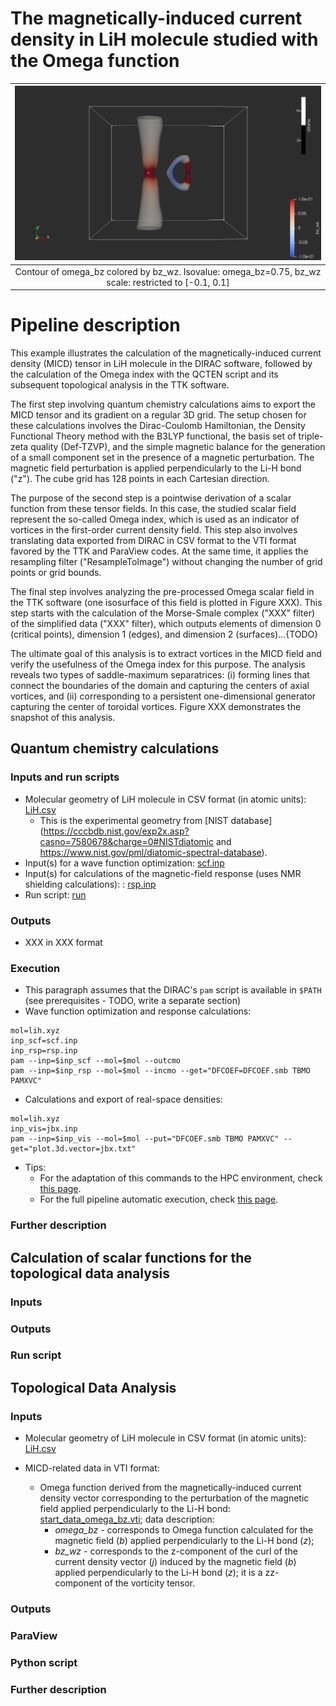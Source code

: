 # The magnetically-induced current density in LiH molecule studied with the Omega function

| ![Omega_bz.png](screenshots/LiH_MICD/Omega_bz.png) |
|:--:|
| Contour of omega_bz colored by bz_wz. Isovalue: omega_bz=0.75, bz_wz scale: restricted to [-0.1, 0.1]|


# Pipeline description

This example illustrates the calculation of the magnetically-induced current density (MICD) tensor in LiH molecule in the DIRAC software, followed by the calculation of the Omega index with the QCTEN script and its subsequent topological analysis in the TTK software.

The first step involving quantum chemistry calculations aims to export the MICD tensor and its gradient on a regular 3D grid. The setup chosen for these calculations involves the Dirac-Coulomb Hamiltonian, the Density Functional Theory method with the B3LYP functional, the basis set of triple-zeta quality (Def-TZVP), and the simple magnetic balance for the generation of a small component set in the presence of a magnetic perturbation. The magnetic field perturbation is applied perpendicularly to the Li-H bond ("z"). The cube grid has 128 points in each Cartesian direction.

The purpose of the second step is a pointwise derivation of a scalar function from these tensor fields. In this case, the studied scalar field represent the so-called Omega index, which is used as an indicator of vortices in the first-order current density field. This step also involves translating data exported from DIRAC in CSV format to the VTI format favored by the TTK and ParaView codes. At the same time, it applies the resampling filter ("ResampleToImage") without changing the number of grid points or grid bounds.

The final step involves analyzing the pre-processed Omega scalar field in the TTK software (one isosurface of this field is plotted in Figure XXX). This step starts with the calculation of the Morse-Smale complex ("XXX" filter) of the simplified data ("XXX" filter), which outputs elements of dimension 0 (critical points), dimension 1 (edges), and dimension 2 (surfaces)...{TODO}


The ultimate goal of this analysis is to extract vortices in the MICD field and verify the usefulness of the Omega index for this purpose. The analysis reveals two types of saddle-maximum separatrices: (i) forming lines that connect the boundaries of the domain and capturing the centers of axial vortices, and (ii) corresponding to a persistent one-dimensional generator capturing the center of toroidal vortices. Figure XXX demonstrates the snapshot of this analysis.

## Quantum chemistry calculations

### Inputs and run scripts

<!--- * Molecular geometry of LiH molecule in CSV format (in atomic units): [LiH.csv](../data/LiH_MICD/LiH.csv) --->
* Molecular geometry of LiH molecule in CSV format (in atomic units): [LiH.csv](https://github.com/tda-qchem/tda-qchem-explorations/blob/main/data/LiH_MICD/LiH.csv)
    * This is the experimental geometry from [NIST database](https://cccbdb.nist.gov/exp2x.asp?casno=7580678&charge=0#NISTdiatomic and https://www.nist.gov/pml/diatomic-spectral-database).
* Input(s) for a wave function optimization: [scf.inp](LINK.csv)
* Input(s) for calculations of the magnetic-field response (uses NMR shielding calculations): : [rsp.inp](LINK.csv)
* Run script: [run](run.sh)

### Outputs

* XXX in XXX format

### Execution

* This paragraph assumes that the DIRAC's `pam` script is available in `$PATH` (see prerequisites - TODO, write a separate section)
* Wave function optimization and response calculations:

```
mol=lih.xyz
inp_scf=scf.inp
inp_rsp=rsp.inp
pam --inp=$inp_scf --mol=$mol --outcmo
pam --inp=$inp_rsp --mol=$mol --incmo --get="DFCOEF=DFCOEF.smb TBMO PAMXVC"
```

* Calculations and export of real-space densities:

```
mol=lih.xyz
inp_vis=jbx.inp
pam --inp=$inp_vis --mol=$mol --put="DFCOEF.smb TBMO PAMXVC" --get="plot.3d.vector=jbx.txt"
```

* Tips:
    * For the adaptation of this commands to the HPC environment, check [this page](todo).
    * For the full pipeline automatic execution, check [this page](todo).


### Further description


## Calculation of scalar functions for the topological data analysis

### Inputs
### Outputs
### Run script

## Topological Data Analysis


### Inputs

* Molecular geometry of LiH molecule in CSV format (in atomic units): [LiH.csv](https://github.com/tda-qchem/tda-qchem-explorations/blob/main/data/LiH_MICD/LiH.csv)

* MICD-related data in VTI format:

    * Omega function derived from the magnetically-induced current density vector corresponding to the perturbation of the magnetic field applied perpendicularly to the Li-H bond: [start_data_omega_bz.vti](https://github.com/tda-qchem/tda-qchem-explorations/blob/main/data/LiH_MICD/vti/start_data_omega_bz.vti); data description:
        * *omega_bz* - corresponds to Omega function calculated for the magnetic field (*b*) applied perpendicularly to the Li-H bond (*z*);
        * *bz_wz* - corresponds to the z-component of the curl of the current density vector (*j*) induced by the magnetic field (*b*) applied perpendicularly to the Li-H bond (*z*); it is a zz-component of the vorticity tensor.

### Outputs


### ParaView

### Python script

### Further description






